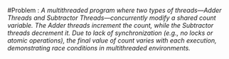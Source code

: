 #Problem :
  _A multithreaded program where two types of threads—Adder Threads and Subtractor Threads—concurrently modify a shared count variable. The Adder threads increment the   count, while the Subtractor threads decrement it. Due to lack of synchronization (e.g., no locks or atomic operations), the final value of count varies with each       execution, demonstrating race conditions in multithreaded environments._
